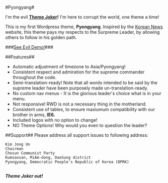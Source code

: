 #Pyongyang#

I'm the evil **[Theme Joker](http://twitter.com/themejoker/)!** I'm here to corrupt the world, one theme a time!

This is my first Wordpress theme, **Pyongyang**. Inspired by the [Korean News](http://kcna.co.jp/index-e.htm) website, this theme pays my respects to the Surpreme Leader, by allowing others to follow in his golden path.

###[See Evil Demo!](http://try.joker.captaintheme.com/pyongyang/)###

##Features##
*	Automatic adjustment of timezone to Asia/Pyongyang!
*	Consistent respect and admiration for the supreme commander throughout the code.
*	Semi-translation-ready! Note that all words intended to be said by the supreme leader have been purposely made un-translation-ready.
*	No custom nav menus - It is the glorious leader's choice what is in your menu.
*	Not responsive! RWD is not a necessary thing in the motherland.
*	Consistent use of tables, to ensure maxiumum compatibility with our brother in arms, **IE6.**
*	Included logos with no option to change!
*	NO Theme Options! Why would you even to question the leader?

##Support##
Please address all support issues to following address:

```
Kim Jong Un
Chairman
Chosun Communist Party
Kumsoosan, MiAm-dong, DaeSung district
Pyongyang, Democratic People's Republic of Korea (DPRK)
```

## 
***Theme Joker out!***